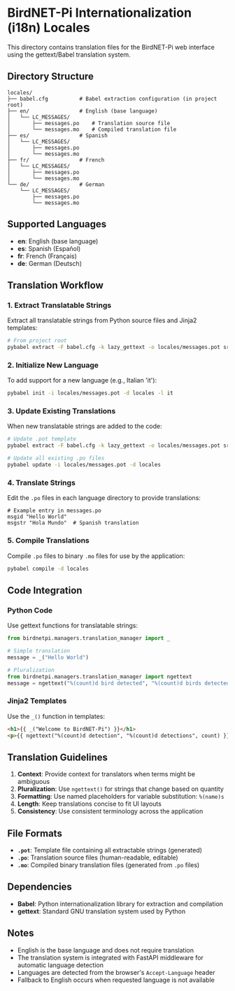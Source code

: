 # BirdNET-Pi Internationalization (i18n) Locales

This directory contains translation files for the BirdNET-Pi web interface using the gettext/Babel translation system.

## Directory Structure

```
locales/
├── babel.cfg          # Babel extraction configuration (in project root)
├── en/                # English (base language)
│   └── LC_MESSAGES/
│       ├── messages.po    # Translation source file
│       └── messages.mo    # Compiled translation file
├── es/                # Spanish
│   └── LC_MESSAGES/
│       ├── messages.po
│       └── messages.mo
├── fr/                # French
│   └── LC_MESSAGES/
│       ├── messages.po
│       └── messages.mo
└── de/                # German
    └── LC_MESSAGES/
        ├── messages.po
        └── messages.mo
```

## Supported Languages

- **en**: English (base language)
- **es**: Spanish (Español)
- **fr**: French (Français)
- **de**: German (Deutsch)

## Translation Workflow

### 1. Extract Translatable Strings

Extract all translatable strings from Python source files and Jinja2 templates:

```bash
# From project root
pybabel extract -F babel.cfg -k lazy_gettext -o locales/messages.pot src/
```

### 2. Initialize New Language

To add support for a new language (e.g., Italian 'it'):

```bash
pybabel init -i locales/messages.pot -d locales -l it
```

### 3. Update Existing Translations

When new translatable strings are added to the code:

```bash
# Update .pot template
pybabel extract -F babel.cfg -k lazy_gettext -o locales/messages.pot src/

# Update all existing .po files
pybabel update -i locales/messages.pot -d locales
```

### 4. Translate Strings

Edit the `.po` files in each language directory to provide translations:

```po
# Example entry in messages.po
msgid "Hello World"
msgstr "Hola Mundo"  # Spanish translation
```

### 5. Compile Translations

Compile `.po` files to binary `.mo` files for use by the application:

```bash
pybabel compile -d locales
```

## Code Integration

### Python Code

Use gettext functions for translatable strings:

```python
from birdnetpi.managers.translation_manager import _

# Simple translation
message = _("Hello World")

# Pluralization
from birdnetpi.managers.translation_manager import ngettext
message = ngettext("%(count)d bird detected", "%(count)d birds detected", count)
```

### Jinja2 Templates

Use the `_()` function in templates:

```html
<h1>{{ _("Welcome to BirdNET-Pi") }}</h1>
<p>{{ ngettext("%(count)d detection", "%(count)d detections", count) }}</p>
```

## Translation Guidelines

1. **Context**: Provide context for translators when terms might be ambiguous
2. **Pluralization**: Use `ngettext()` for strings that change based on quantity
3. **Formatting**: Use named placeholders for variable substitution: `%(name)s`
4. **Length**: Keep translations concise to fit UI layouts
5. **Consistency**: Use consistent terminology across the application

## File Formats

- **`.pot`**: Template file containing all extractable strings (generated)
- **`.po`**: Translation source files (human-readable, editable)
- **`.mo`**: Compiled binary translation files (generated from `.po` files)

## Dependencies

- **Babel**: Python internationalization library for extraction and compilation
- **gettext**: Standard GNU translation system used by Python

## Notes

- English is the base language and does not require translation
- The translation system is integrated with FastAPI middleware for automatic language detection
- Languages are detected from the browser's `Accept-Language` header
- Fallback to English occurs when requested language is not available